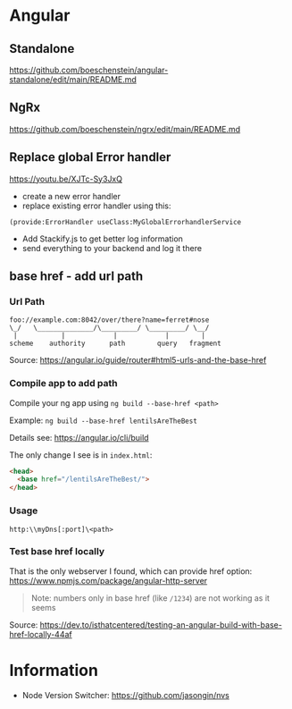 # Angular

## Standalone

<https://github.com/boeschenstein/angular-standalone/edit/main/README.md>

## NgRx

<https://github.com/boeschenstein/ngrx/edit/main/README.md>

## Replace global Error handler

<https://youtu.be/XJTc-Sy3JxQ>

- create a new error handler
- replace existing error handler using this:

```
(provide:ErrorHandler useClass:MyGlobalErrorhandlerService
```

- Add Stackify.js to get better log information 
- send everything to your backend and log it there

## base href - add url path

### Url Path

```
foo://example.com:8042/over/there?name=ferret#nose
\_/   \______________/\_________/ \_________/ \__/
 |           |            |            |        |
scheme    authority      path        query   fragment
```

Source: <https://angular.io/guide/router#html5-urls-and-the-base-href>

### Compile app to add path

Compile your ng app using `ng build --base-href <path>`

Example: `ng build --base-href lentilsAreTheBest`

Details see: <https://angular.io/cli/build>

The only change I see is in `index.html`:

```html
<head>
  <base href="/lentilsAreTheBest/">
</head>
```

### Usage

`http:\\myDns[:port]\<path>`

### Test base href locally 

That is the only webserver I found, which can provide href option: <https://www.npmjs.com/package/angular-http-server>

>Note: numbers only in base href (like `/1234`) are not working as it seems

Source: <https://dev.to/isthatcentered/testing-an-angular-build-with-base-href-locally-44af>

# Information

- Node Version Switcher: <https://github.com/jasongin/nvs>
